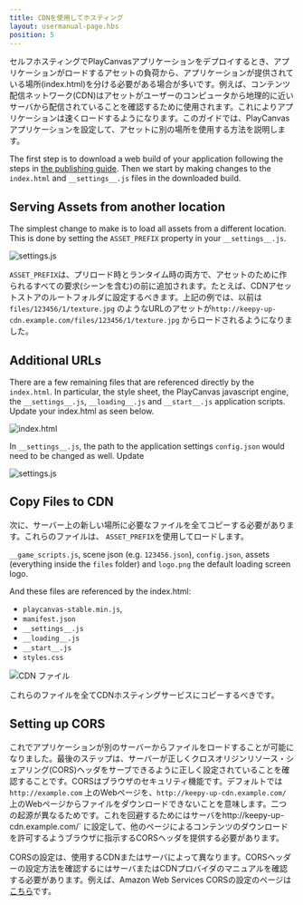 ```yaml
---
title: CDNを使用してホスティング
layout: usermanual-page.hbs
position: 5
---
```


セルフホスティングでPlayCanvasアプリケーションをデプロイするとき、アプリケーションがロードするアセットの負荷から、アプリケーションが提供されている場所(index.html)を分ける必要がある場合が多いです。例えば、コンテンツ配信ネットワーク(CDN)はアセットがユーザーのコンピュータから地理的に近いサーバから配信されていることを確認するために使用されます。これによりアプリケーションは速くロードするようになります。このガイドでは、PlayCanvasアプリケーションを設定して、アセットに別の場所を使用する方法を説明します。

The first step is to download a web build of your application following the steps in [the publishing guide][1]. Then we start by making changes to the `index.html` and `__settings__.js` files in the downloaded build.

## Serving Assets from another location

The simplest change to make is to load all assets from a different location. This is done by setting the `ASSET_PREFIX` property in your `__settings__.js`.

![settings.js][2]

`ASSET_PREFIX`は、プリロード時とランタイム時の両方で、アセットのために作られるすべての要求(シーンを含む)の前に追加されます。たとえば、CDNアセットストアのルートフォルダに設定するべきます。上記の例では、以前は`files/123456/1/texture.jpg` のようなURLのアセットが`http://keepy-up-cdn.example.com/files/123456/1/texture.jpg` からロードされるようになりました。

## Additional URLs

There are a few remaining files that are referenced directly by the `index.html`. In particular, the style sheet, the PlayCanvas javascript engine, the `__settings__.js`, `__loading__.js` and `__start__.js` application scripts. Update your index.html as seen below.

![index.html][3]

In `__settings__.js`, the path to the application settings `config.json` would need to be changed as well. Update

![settings.js][6]

## Copy Files to CDN

次に、サーバー上の新しい場所に必要なファイルを全てコピーする必要があります。これらのファイルは、 `ASSET_PREFIX`を使用してロードします。

`__game_scripts.js`, scene json (e.g. `123456.json`), `config.json`, assets (everything inside the `files` folder) and `logo.png` the default loading screen logo.

And these files are referenced by the index.html:

- `playcanvas-stable.min.js`,
- `manifest.json`
- `__settings__.js`
- `__loading__.js`
- `__start__.js`
- `styles.css`

![CDN ファイル][4]

これらのファイルを全てCDNホスティングサービスにコピーするべきです。

## Setting up CORS

これでアプリケーションが別のサーバーからファイルをロードすることが可能になりました。最後のステップは、サーバーが正しくクロスオリジンリソース・シェアリング(CORS)ヘッダをサーブできるように正しく設定されていることを確認することです。CORSはブラウザのセキュリティ機能です。デフォルトでは`http://example.com` 上のWebページを、`http://keepy-up-cdn.example.com/` 上のWebページからファイルをダウンロードできないことを意味します。二つの起源が異なるためです。これを回避するためにはサーバをhttp://keepy-up-cdn.example.com/`  に設定して、他のページによるコンテンツのダウンロードを許可するようブラウザに指示するCORSヘッダを提供する必要があります。

CORSの設定は、使用するCDNまたはサーバによって異なります。CORSヘッダーの設定方法を確認するにはサーバまたはCDNプロバイダのマニュアルを確認する必要があります。例えば、Amazon Web Services CORSの設定のページは[こちら][5]です。

[1]: /user-manual/publishing/web/self-hosting
[2]: /images/user-manual/publishing/web/cdn-settings-assets-prefix.png
[3]: /images/user-manual/publishing/web/cdn-index.png
[4]: /images/user-manual/publishing/web/cdn-files.png
[5]: https://docs.aws.amazon.com/AmazonS3/latest/userguide/cors.html
[6]: /images/user-manual/publishing/web/cdn-settings-config-prefix.png
